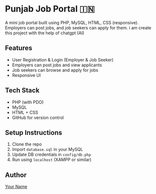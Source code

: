 # Punjab Job Portal 🇮🇳

A mini job portal built using PHP, MySQL, HTML, CSS (responsive). 
Employers can post jobs, and job seekers can apply for them. i am create this project with the help of chatgpt (AI)

## Features
- User Registration & Login (Employer & Job Seeker)
- Employers can post jobs and view applicants
- Job seekers can browse and apply for jobs
- Responsive UI 

## Tech Stack
- PHP (with PDO)
- MySQL
- HTML + CSS
- GitHub for version control



## Setup Instructions
1. Clone the repo
2. Import `database.sql` in your MySQL
3. Update DB credentials in `config/db.php`
4. Run using `localhost` (XAMPP or similar)

## Author
[Your Name](https://github.com/dsharma00026)
